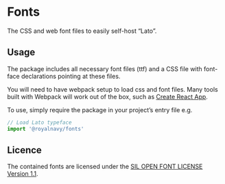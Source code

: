 # Fonts

The CSS and web font files to easily self-host “Lato”.

## Usage

The package includes all necessary font files (ttf) and a CSS file with font-face declarations pointing at these files.

You will need to have webpack setup to load css and font files. Many tools built with Webpack will work out of the box, such as [Create React App](https://github.com/facebook/create-react-app).

To use, simply require the package in your project’s entry file e.g.

```javascript
// Load Lato typeface
import '@royalnavy/fonts'
```

## Licence

The contained fonts are licensed under the [SIL OPEN FONT LICENSE Version 1.1](https://github.com/Royal-Navy/standards-toolkit/blob/develop/packages/fonts/LICENSE).
